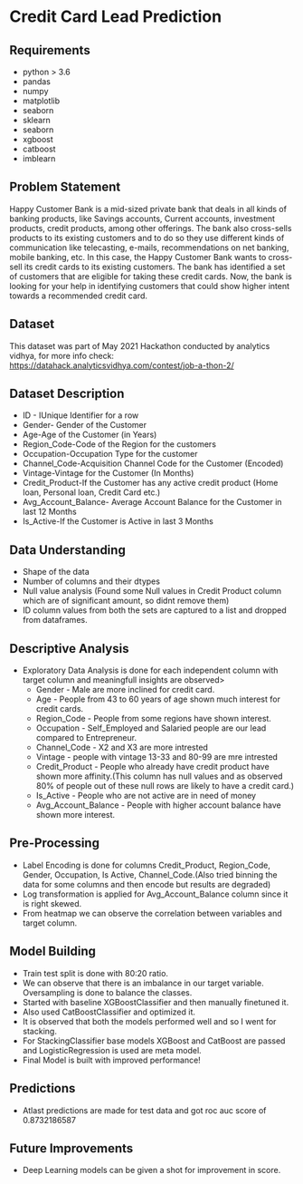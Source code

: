 # Credit Card Lead Prediction

## Requirements
- python > 3.6
- pandas
- numpy
- matplotlib
- seaborn
- sklearn
- seaborn
- xgboost
- catboost  
- imblearn

## Problem Statement
  Happy Customer Bank is a mid-sized private bank that deals in all kinds of banking products, like Savings accounts, Current accounts, investment products, credit products,   among other offerings.
  The bank also cross-sells products to its existing customers and to do so they use different kinds of communication like telecasting, e-mails, recommendations on net         banking, mobile banking, etc.
  In this case, the Happy Customer Bank wants to cross-sell its credit cards to its existing customers. The bank has identified a set of customers that are eligible for         taking these credit cards.
  Now, the bank is looking for your help in identifying customers that could show higher intent towards a recommended credit card.

## Dataset

  This dataset was part of May 2021 Hackathon conducted by analytics vidhya, for more info check: https://datahack.analyticsvidhya.com/contest/job-a-thon-2/

## Dataset Description
  * ID - IUnique Identifier for a row
  * Gender- Gender of the Customer
  * Age-Age of the Customer (in Years)
  * Region_Code-Code of the Region for the customers
  * Occupation-Occupation Type for the customer
  * Channel_Code-Acquisition Channel Code for the Customer (Encoded)
  * Vintage-Vintage for the Customer (In Months)
  * Credit_Product-If the Customer has any active credit product (Home loan, Personal loan, Credit Card etc.)
  * Avg_Account_Balance- Average Account Balance for the Customer in last 12 Months
  * Is_Active-If the Customer is Active in last 3 Months

## Data Understanding
  * Shape of the data
  * Number of columns and their dtypes
  * Null value analysis (Found some Null values in Credit Product column which are of significant amount, so didnt remove them)
  * ID column values from both the sets are captured to a list and dropped from dataframes.

## Descriptive Analysis
- Exploratory Data Analysis is done for each independent column with target column and meaningfull insights are observed>
  * Gender - Male are more inclined for credit card.
  * Age - People from 43 to 60 years of age shown much interest for credit cards.
  * Region_Code - People from some regions have shown interest.
  * Occupation - Self_Employed and Salaried people are our lead compared to Entrepreneur.
  * Channel_Code - X2 and X3 are more intrested
  * Vintage - people with vintage 13-33 and 80-99 are mre intrested
  * Credit_Product - People who already have credit product have shown more affinity.(This column has null values and as observed 80% of people out of these null rows are                            likely to have a credit card.)
  * Is_Active - People who are not active are in need of money
  * Avg_Account_Balance - People with higher account balance have shown more interest.

## Pre-Processing
  * Label Encoding is done for columns Credit_Product, Region_Code, Gender, Occupation, Is Active, Channel_Code.(Also tried binning the data for some columns and then encode     but results are degraded)
  * Log transformation is applied for Avg_Account_Balance column since it is right skewed.
  * From heatmap we can observe the correlation between variables and target column.

## Model Building
  * Train test split is done with 80:20 ratio.
  * We can observe that there is an imbalance in our target variable. Oversampling is done to balance the classes.
  * Started with baseline XGBoostClassifier and then manually finetuned it.
  * Also used CatBoostClassifier and optimized it.
  * It is observed that both the models performed well and so I went for stacking.
  * For StackingClassifier base models XGBoost and CatBoost are passed and LogisticRegression is used are meta model.
  * Final Model is built with improved performance!

## Predictions
  * Atlast predictions are made for test data and got roc auc score of 0.8732186587

## Future Improvements
  * Deep Learning models can be given a shot for improvement in score.
